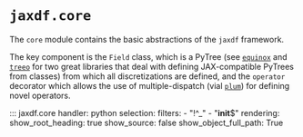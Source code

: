 
# `jaxdf.core`

The `core` module contains the basic abstractions of the `jaxdf` framework.

The key component is the `Field` class, which is a PyTree (see [`equinox`](https://github.com/patrick-kidger/equinox) and [`treeo`](https://github.com/cgarciae/treeo) for two great libraries that deal with defining JAX-compatible PyTrees from classes) from which all discretizations are defined, and the `operator` decorator which allows the use of multiple-dispatch (vial [`plum`](https://github.com/wesselb/plum)) for defining novel operators.

::: jaxdf.core
    handler: python
    selection:
        filters:
            - "!^_"
            - "__init__$"
    rendering:
        show_root_heading: true
        show_source: false
        show_object_full_path: True
